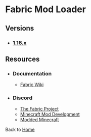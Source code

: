# Fabric Mod Loader

## Versions

- ### [1.16.x](./1-16-x)

## Resources

- ### Documentation
    - [Fabric Wiki](https://fabricmc.net/wiki/doku.php)
- ### Discord
    - [The Fabric Project](https://discord.gg/v6v4pMv)
    - [Minecraft Mod Development](https://discord.mcmoddev.com/)
    - [Modded Minecraft](https://discord.gg/moddedmc/)

Back to [Home](../)